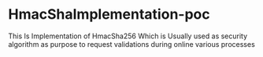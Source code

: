 # HmacShaImplementation-poc
This Is Implementation of HmacSha256 Which is Usually used as security algorithm as purpose to request validations during online various processes 

